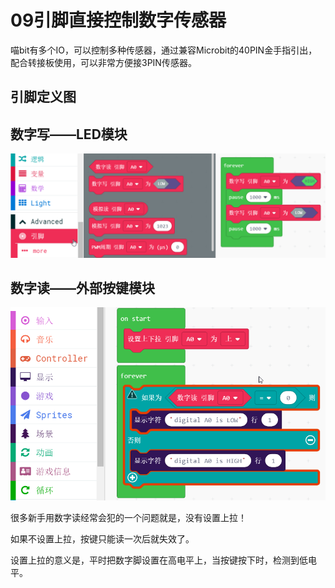 # 09引脚直接控制数字传感器

喵bit有多个IO，可以控制多种传感器，通过兼容Microbit的40PIN金手指引出，配合转接板使用，可以非常方便接3PIN传感器。

## 引脚定义图

## 数字写——LED模块

![](./image/c09_01.png)

## 数字读——外部按键模块

![](./image/c09_02.png)

很多新手用数字读经常会犯的一个问题就是，没有设置上拉！

如果不设置上拉，按键只能读一次后就失效了。

设置上拉的意义是，平时把数字脚设置在高电平上，当按键按下时，检测到低电平。